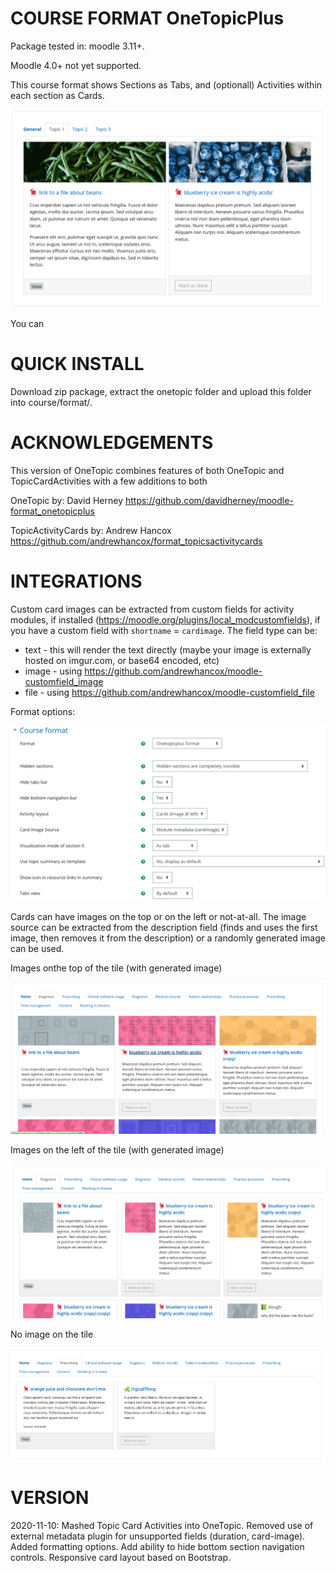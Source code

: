 COURSE FORMAT OneTopicPlus
============================

Package tested in: moodle 3.11+.

Moodle 4.0+ not yet supported.

This course format shows Sections as Tabs, and (optionall) Activities within each section as Cards.

![screenshot](images/screenshot.png)

You can 

QUICK INSTALL
==============
Download zip package, extract the onetopic folder and upload this folder into course/format/.

ACKNOWLEDGEMENTS
=============
This version of OneTopic combines features of both OneTopic and TopicCardActivities with a few additions to both

OneTopic by: David Herney https://github.com/davidherney/moodle-format_onetopicplus

TopicActivityCards by: Andrew Hancox https://github.com/andrewhancox/format_topicsactivitycards

INTEGRATIONS
==========

Custom card images can be extracted from custom fields for activity modules, if installed (https://moodle.org/plugins/local_modcustomfields), if you have a custom field with `shortname` = `cardimage`. The field type can be:

- text - this will render the text directly (maybe your image is externally hosted on imgur.com, or base64 encoded, etc)
- image - using https://github.com/andrewhancox/moodle-customfield_image
- file - using https://github.com/andrewhancox/moodle-customfield_file

Format options:

![screenshot](images/format-options.png)

Cards can have images on the top or on the left or not-at-all. The image source can be extracted from the description field (finds and uses the first image, then removes it from the description) or a randomly generated image can be used.

Images onthe top of the tile (with generated image)

![screenshot](images/cards-imagegen-top.png)

Images on the left of the tile (with generated image)

![screenshot](images/cards-left.png)

No image on the tile

![screenshot](images/cards-no-image.png)

VERSION
==========
2020-11-10: Mashed Topic Card Activities into OneTopic. Removed use of external metadata plugin for unsupported fields (duration, card-image). Added formatting options. Add ability to hide bottom section navigation controls. Responsive card layout based on Bootstrap.
